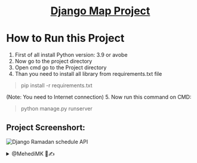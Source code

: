 <h1 align='center'><a href = "./index.html">Django Map Project</a></h1>


# How to Run this Project

1. First of all install Python version: 3.9 or avobe
2. Now go to the project directory
3. Open cmd go to the Project directory
4. Than you need to install all library from requirements.txt file
> pip install -r requirements.txt

(Note: You need to Internet connection)
5. Now run this command on CMD:
> python manage.py runserver

## Project Screenshort:
![Django Ramadan schedule API](./screenshort.JPG)


<details> 
  <summary>@MehediMK 👋✍</summary>
  <p>Thank you!</p>
</details>
